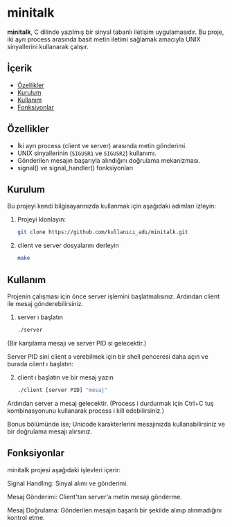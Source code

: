 # minitalk

**minitalk**, C dilinde yazılmış bir sinyal tabanlı iletişim uygulamasıdır. Bu proje, iki ayrı process arasında basit metin iletimi sağlamak amacıyla UNIX sinyallerini kullanarak çalışır.

## İçerik

- [Özellikler](#özellikler)
- [Kurulum](#kurulum)
- [Kullanım](#kullanım)
- [Fonksiyonlar](#fonksiyonlar)

## Özellikler

- İki ayrı process (client ve server) arasında metin gönderimi.
- UNIX sinyallerinin (`SIGUSR1` ve `SIGUSR2`) kullanımı.
- Gönderilen mesajın başarıyla alındığını doğrulama mekanizması.
- signal() ve signal_handler() fonksiyonları

## Kurulum

Bu projeyi kendi bilgisayarınızda kullanmak için aşağıdaki adımları izleyin:

1. Projeyi klonlayın:
   ```bash
   git clone https://github.com/kullanıcı_adı/minitalk.git
2. client ve server dosyalarını derleyin
   ```bash
   make
   
## Kullanım

Projenin çalışması için önce server işlemini başlatmalısınız. Ardından client ile mesaj gönderebilirsiniz.
1. server ı başlatın
   ```bash
   ./server
(Bir karşılama mesajı ve server PID si gelecektir.)

Server PID sini client a verebilmek için bir shell penceresi daha açın ve burada cilent ı başlatın:

2. client ı başlatın ve bir mesaj yazın
   ```bash
   ./client [server PID] "mesaj"

Ardından server a mesaj gelecektir. (Process i durdurmak için Ctrl+C tuş kombinasyonunu kullanarak process i kill edebilirsiniz.)

Bonus bölümünde ise; Unicode karakterlerini mesajınızda kullanabilirsiniz ve bir doğrulama mesajı alırsınız.

## Fonksiyonlar

minitalk projesi aşağıdaki işlevleri içerir:

Signal Handling: Sinyal alımı ve gönderimi.

Mesaj Gönderimi: Client'tan server'a metin mesajı gönderme.

Mesaj Doğrulama: Gönderilen mesajın başarılı bir şekilde alınıp alınmadığını kontrol etme.
